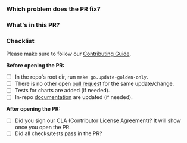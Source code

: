 ### Which problem does the PR fix?

<!-- Which GitHub issues are related to or fixed by this PR, if any? -->

### What's in this PR?

<!--
  Explain the contents of the PR.
  Give an overview of the implementation, which decisions were made, and why.
-->

### Checklist

Please make sure to follow our [Contributing Guide](../blob/main/docs/contributing.md).

<!-- Place an '[x]' (no spaces) in all applicable fields. Please remove unrelated fields. -->

**Before opening the PR:**

- [ ] In the repo's root dir, run `make go.update-golden-only`.
- [ ] There is no other open [pull request](../pulls) for the same update/change.
- [ ] Tests for charts are added (if needed).
- [ ] In-repo [documentation](../blob/main/docs/contributing.md#documentation) are updated (if needed).

**After opening the PR:**

- [ ] Did you sign our CLA (Contributor License Agreement)? It will show once you open the PR.
- [ ] Did all checks/tests pass in the PR?

<!--
### To-Do

- [ ] If the PR is not complete but you want to discuss the approach,
  list what remains to be done here.
-->
